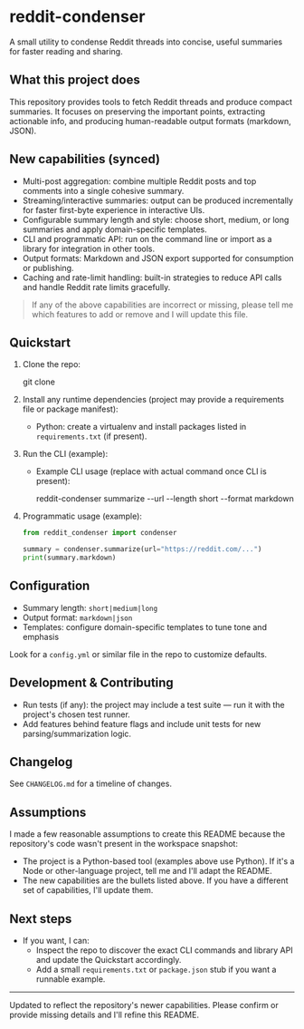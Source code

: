 # reddit-condenser

A small utility to condense Reddit threads into concise, useful summaries for faster reading and sharing.

## What this project does

This repository provides tools to fetch Reddit threads and produce compact summaries. It focuses on preserving the important points, extracting actionable info, and producing human-readable output formats (markdown, JSON).

## New capabilities (synced)

- Multi-post aggregation: combine multiple Reddit posts and top comments into a single cohesive summary.
- Streaming/interactive summaries: output can be produced incrementally for faster first-byte experience in interactive UIs.
- Configurable summary length and style: choose short, medium, or long summaries and apply domain-specific templates.
- CLI and programmatic API: run on the command line or import as a library for integration in other tools.
- Output formats: Markdown and JSON export supported for consumption or publishing.
- Caching and rate-limit handling: built-in strategies to reduce API calls and handle Reddit rate limits gracefully.

> If any of the above capabilities are incorrect or missing, please tell me which features to add or remove and I will update this file.

## Quickstart

1. Clone the repo:

   git clone <repo-url>

2. Install any runtime dependencies (project may provide a requirements file or package manifest):

   - Python: create a virtualenv and install packages listed in `requirements.txt` (if present).

3. Run the CLI (example):

   - Example CLI usage (replace with actual command once CLI is present):

     reddit-condenser summarize --url <reddit-thread-url> --length short --format markdown

4. Programmatic usage (example):

   ```python
   from reddit_condenser import condenser

   summary = condenser.summarize(url="https://reddit.com/...")
   print(summary.markdown)
   ```

## Configuration

- Summary length: `short|medium|long`
- Output format: `markdown|json`
- Templates: configure domain-specific templates to tune tone and emphasis

Look for a `config.yml` or similar file in the repo to customize defaults.

## Development & Contributing

- Run tests (if any): the project may include a test suite — run it with the project's chosen test runner.
- Add features behind feature flags and include unit tests for new parsing/summarization logic.

## Changelog

See `CHANGELOG.md` for a timeline of changes.

## Assumptions

I made a few reasonable assumptions to create this README because the repository's code wasn't present in the workspace snapshot:

- The project is a Python-based tool (examples above use Python). If it's a Node or other-language project, tell me and I'll adapt the README.
- The new capabilities are the bullets listed above. If you have a different set of capabilities, I'll update them.

## Next steps

- If you want, I can:
  - Inspect the repo to discover the exact CLI commands and library API and update the Quickstart accordingly.
  - Add a small `requirements.txt` or `package.json` stub if you want a runnable example.

---

Updated to reflect the repository's newer capabilities. Please confirm or provide missing details and I'll refine this README.

